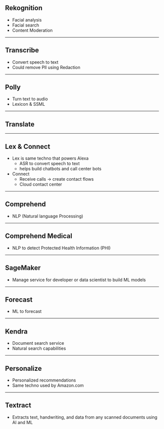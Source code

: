 Rekognition
-
- Facial analysis
- Facial search
- Content Moderation

---
## Transcribe

- Convert speech to text
- Could remove PII using Redaction

---
## Polly

- Turn text to audio
- Lexicon & SSML

---
## Translate


---
## Lex & Connect

- Lex is same techno that powers Alexa
  - ASR to convert speech to text
  - helps build chatbots and call center bots
- Connect
  - Receive calls -> create contact flows
  - Cloud contact center

---
## Comprehend

- NLP (Natural language Processing)

---
## Comprehend Medical

- NLP to detect Protected Health Information (PHI)

---
## SageMaker

- Manage service for developer or data scientist to build ML models

---
## Forecast

- ML to forecast

---
## Kendra

- Document search service
- Natural search capabilities

---
## Personalize

- Personalized recommendations
- Same techno used by Amazon.com

---
## Textract

- Extracts text, handwriting, and data from any scanned documents using AI and ML

